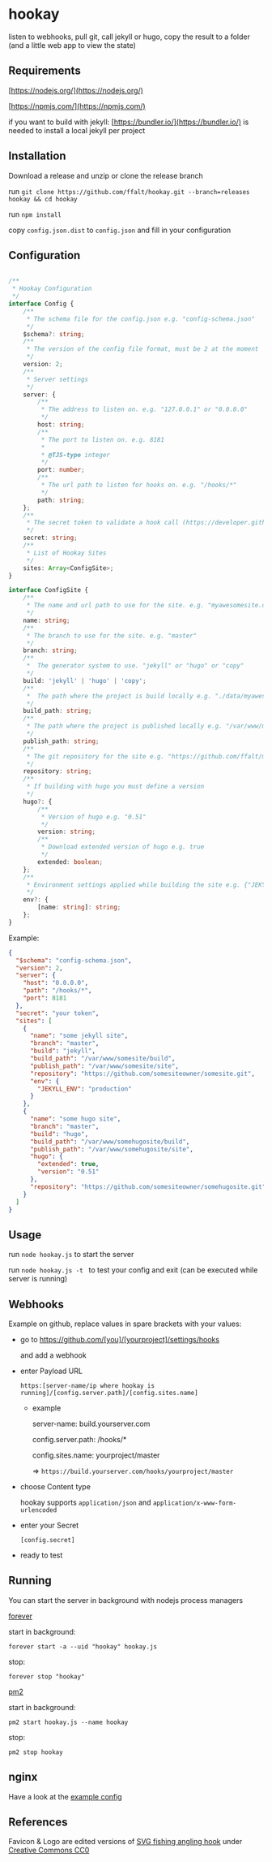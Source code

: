 # hookay
listen to webhooks, pull git, call jekyll or hugo, copy the result to a folder (and a little web app to view the state)


## Requirements

[https://nodejs.org/](https://nodejs.org/)

[https://npmjs.com/](https://npmjs.com/)

if you want to build with jekyll: [https://bundler.io/](https://bundler.io/) is needed to install a local jekyll per project


## Installation

Download a release and unzip or clone the release branch

run `git clone https://github.com/ffalt/hookay.git --branch=releases hookay && cd hookay`

run `npm install`

copy `config.json.dist` to `config.json` and fill in your configuration


## Configuration

```typescript

/**
 * Hookay Configuration
 */
interface Config {
	/**
	 * The schema file for the config.json e.g. "config-schema.json"
	 */
	$schema?: string;
	/**
	 * The version of the config file format, must be 2 at the moment
	 */
	version: 2;
	/**
	 * Server settings
	 */
	server: {
		/**
		 * The address to listen on. e.g. "127.0.0.1" or "0.0.0.0"
		 */
		host: string;
		/**
		 * The port to listen on. e.g. 8181
		 *
		 * @TJS-type integer
		 */
		port: number;
		/**
		 * The url path to listen for hooks on. e.g. "/hooks/*"
		 */
		path: string;
	};
	/**
	 * The secret token to validate a hook call (https://developer.github.com/webhooks/securing/)
	 */
	secret: string;
	/**
	 * List of Hookay Sites
	 */
	sites: Array<ConfigSite>;
}

interface ConfigSite {
	/**
	 * The name and url path to use for the site. e.g. "myawesomesite.org/master"
	 */
	name: string;
	/**
	 * The branch to use for the site. e.g. "master"
	 */
	branch: string;
	/**
	 *  The generator system to use. "jekyll" or "hugo" or "copy"
	 */
	build: 'jekyll' | 'hugo' | 'copy';
	/**
	 *  The path where the project is build locally e.g. "./data/myawesomesite.org/build"
	 */
	build_path: string;
	/**
	 * The path where the project is published locally e.g. "/var/www/myawesomesite.org/site"
	 */
	publish_path: string;
	/**
	 * The git repository for the site e.g. "https://github.com/ffalt/myawesomesite.git"
	 */
	repository: string;
	/**
	 * If building with hugo you must define a version
	 */
	hugo?: {
		/**
		 * Version of hugo e.g. "0.51"
		 */
		version: string;
		/**
		 * Download extended version of hugo e.g. true
		 */
		extended: boolean;
	};
	/**
	 * Environment settings applied while building the site e.g. {"JEKYLL_ENV": "production"}
	 */
	env?: {
		[name: string]: string;
	};
}
```

Example: 

```json
{
  "$schema": "config-schema.json",
  "version": 2,
  "server": {
    "host": "0.0.0.0",
    "path": "/hooks/*",
    "port": 8181
  },
  "secret": "your token",
  "sites": [
    {
      "name": "some jekyll site",
      "branch": "master",
      "build": "jekyll",
      "build_path": "/var/www/somesite/build",
      "publish_path": "/var/www/somesite/site",
      "repository": "https://github.com/somesiteowner/somesite.git",
      "env": {
        "JEKYLL_ENV": "production"
      }
    },
    {
      "name": "some hugo site",
      "branch": "master",
      "build": "hugo",
      "build_path": "/var/www/somehugosite/build",
      "publish_path": "/var/www/somehugosite/site",
      "hugo": {
        "extended": true,
        "version": "0.51"
      },
      "repository": "https://github.com/somesiteowner/somehugosite.git",
    }
  ]
}
```


## Usage

run `node hookay.js` to start the server

run `node hookay.js -t ` to test your config and exit (can be executed while server is running)


## Webhooks

Example on github, replace values in spare brackets with your values: 

* go to https://github.com/[you]/[yourproject]/settings/hooks

  and add a webhook

* enter Payload URL

  `https:[server-name/ip where hookay is running]/[config.server.path]/[config.sites.name]`

  * example 

    server-name: build.yourserver.com
  
    config.server.path: /hooks/*
  
    config.sites.name: yourproject/master
  
    => `https://build.yourserver.com/hooks/yourproject/master`

* choose Content type

  hookay supports `application/json` and `application/x-www-form-urlencoded`

* enter your Secret

  `[config.secret]`

* ready to test


## Running

You can start the server in background with nodejs process managers

[forever](https://www.npmjs.com/package/forever)

start in background:

`forever start -a --uid "hookay" hookay.js`

stop: 

`forever stop "hookay"`


[pm2](http://pm2.keymetrics.io/docs/usage/quick-start/)

start in background:

`pm2 start hookay.js --name hookay`

stop: 

`pm2 stop hookay`


## nginx

Have a look at the [example config](https://github.com/ffalt/hookay/blob/master/resource/nginx-site-example)


## References

Favicon & Logo are edited versions of [SVG fishing angling hook](https://svgsilh.com/image/1747990.html)
under [Creative Commons CC0](https://creativecommons.org/publicdomain/zero/1.0/deed.en) 

